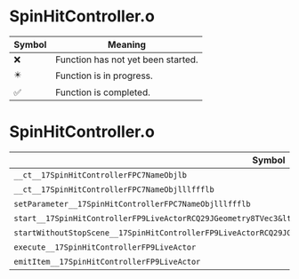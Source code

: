 # SpinHitController.o
| Symbol | Meaning 
| ------------- | ------------- 
| :x: | Function has not yet been started. 
| :eight_pointed_black_star: | Function is in progress. 
| :white_check_mark: | Function is completed. 


# SpinHitController.o
| Symbol | Decompiled? |
| ------------- | ------------- |
| `__ct__17SpinHitControllerFPC7NameObjlb` | :x: |
| `__ct__17SpinHitControllerFPC7NameObjlllffflb` | :x: |
| `setParameter__17SpinHitControllerFPC7NameObjlllffflb` | :x: |
| `start__17SpinHitControllerFP9LiveActorRCQ29JGeometry8TVec3&lt;f&gt;RCQ29JGeometry8TVec3&lt;f&gt;` | :x: |
| `startWithoutStopScene__17SpinHitControllerFP9LiveActorRCQ29JGeometry8TVec3&lt;f&gt;RCQ29JGeometry8TVec3&lt;f&gt;` | :x: |
| `execute__17SpinHitControllerFP9LiveActor` | :x: |
| `emitItem__17SpinHitControllerFP9LiveActor` | :x: |
